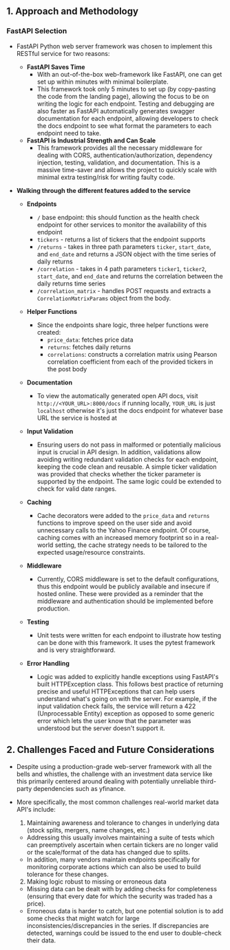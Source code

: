 ## 1. Approach and Methodology

### FastAPI Selection

- FastAPI Python web server framework was chosen to implement this RESTful service for two reasons:

  - **FastAPI Saves Time**
    - With an out-of-the-box web-framework like FastAPI, one can get set up within minutes with minimal boilerplate.
    - This framework took only 5 minutes to set up (by copy-pasting the code from the landing page), allowing the focus to be on writing the logic for each endpoint. Testing and debugging are also faster as FastAPI automatically generates swagger documentation for each endpoint, allowing developers to check the docs endpoint to see what format the parameters to each endpoint need to take.
  - **FastAPI is Industrial Strength and Can Scale**
    - This framework provides all the necessary middleware for dealing with CORS, authentication/authorization, dependency injection, testing, validation, and documentation. This is a massive time-saver and allows the project to quickly scale with minimal extra testing/risk for writing faulty code.

- **Walking through the different features added to the service**

  - **Endpoints**

    - `/` base endpoint: this should function as the health check endpoint for other services to monitor the availability of this endpoint
    - `tickers` - returns a list of tickers that the endpoint supports
    - `/returns` - takes in three path parameters `ticker`, `start_date`, and `end_date` and returns a JSON object with the time series of daily returns
    - `/correlation` - takes in 4 path parameters `ticker1`, `ticker2`, `start_date`, and `end_date` and returns the correlation between the daily returns time series
    - `/correlation_matrix` - handles POST requests and extracts a `CorrelationMatrixParams` object from the body.

  - **Helper Functions**

    - Since the endpoints share logic, three helper functions were created:
      - `price_data`: fetches price data
      - `returns`: fetches daily returns
      - `correlations`: constructs a correlation matrix using Pearson correlation coefficient from each of the provided tickers in the post body

  - **Documentation**

    - To view the automatically generated open API docs, visit `http://<YOUR_URL>:8000/docs` if running locally, `YOUR_URL` is just `localhost` otherwise it's just the docs endpoint for whatever base URL the service is hosted at

  - **Input Validation**

    - Ensuring users do not pass in malformed or potentially malicious input is crucial in API design. In addition, validations allow avoiding writing redundant validation checks for each endpoint, keeping the code clean and reusable. A simple ticker validation was provided that checks whether the ticker parameter is supported by the endpoint. The same logic could be extended to check for valid date ranges.

  - **Caching**

    - Cache decorators were added to the `price_data` and `returns` functions to improve speed on the user side and avoid unnecessary calls to the Yahoo Finance endpoint. Of course, caching comes with an increased memory footprint so in a real-world setting, the cache strategy needs to be tailored to the expected usage/resource constraints.

  - **Middleware**

    - Currently, CORS middleware is set to the default configurations, thus this endpoint would be publicly available and insecure if hosted online. These were provided as a reminder that the middleware and authentication should be implemented before production.

  - **Testing**

    - Unit tests were written for each endpoint to illustrate how testing can be done with this framework. It uses the pytest framework and is very straightforward.

  - **Error Handling**
    - Logic was added to explicitly handle exceptions using FastAPI's built HTTPException class. This follows best practice of returning precise and useful HTTPExceptions that can help users understand what's going on with the server. For example, if the input validation check fails, the service will return a 422 (Unprocessable Entity) exception as opposed to some generic error which lets the user know that the parameter was understood but the server doesn't support it.

## 2. Challenges Faced and Future Considerations

- Despite using a production-grade web-server framework with all the bells and whistles, the challenge with an investment data service like this primarily centered around dealing with potentially unreliable third-party dependencies such as yfinance.
- More specifically, the most common challenges real-world market data API's include:

  1. Maintaining awareness and tolerance to changes in underlying data (stock splits, mergers, name changes, etc.)

  - Addressing this usually involves maintaining a suite of tests which can preemptively ascertain when certain tickers are no longer valid or the scale/format of the data has changed due to splits.
  - In addition, many vendors maintain endpoints specifically for monitoring corporate actions which can also be used to build tolerance for these changes.

  2. Making logic robust to missing or erroneous data

  - Missing data can be dealt with by adding checks for completeness (ensuring that every date for which the security was traded has a price).
  - Erroneous data is harder to catch, but one potential solution is to add some checks that might watch for large inconsistencies/discrepancies in the series. If discrepancies are detected, warnings could be issued to the end user to double-check their data.
